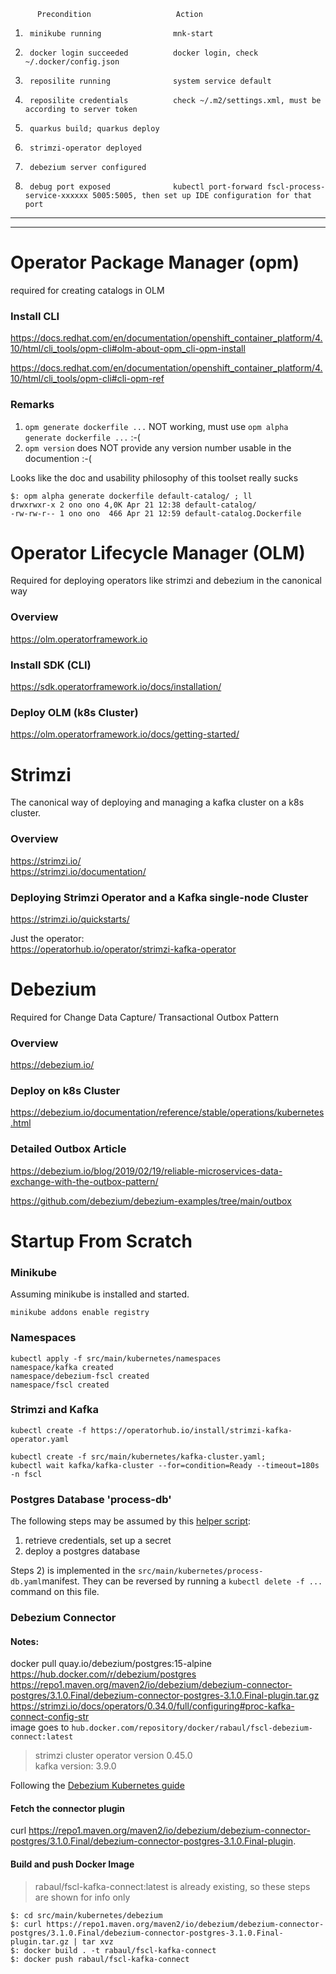           Precondition                   Action

1)      minikube running                mnk-start
2)      docker login succeeded          docker login, check ~/.docker/config.json
3)      reposilite running              system service default
4)      reposilite credentials          check ~/.m2/settings.xml, must be according to server token
5)      quarkus build; quarkus deploy
6)      strimzi-operator deployed       
6)      debezium server configured
7)      debug port exposed              kubectl port-forward fscl-process-service-xxxxxx 5005:5005, then set up IDE configuration for that port
  
    
---  
---  

# Operator Package Manager (opm)

required for creating catalogs in OLM

### Install CLI

https://docs.redhat.com/en/documentation/openshift_container_platform/4.10/html/cli_tools/opm-cli#olm-about-opm_cli-opm-install

https://docs.redhat.com/en/documentation/openshift_container_platform/4.10/html/cli_tools/opm-cli#cli-opm-ref

### Remarks
1) `opm generate dockerfile ...` NOT working, must use `opm alpha generate dockerfile ...`  :-(
2) `opm version` does NOT provide any version number usable in the documention :-( 

Looks like the doc and usability philosophy of this toolset really sucks

```
$: opm alpha generate dockerfile default-catalog/ ; ll
drwxrwxr-x 2 ono ono 4,0K Apr 21 12:38 default-catalog/
-rw-rw-r-- 1 ono ono  466 Apr 21 12:59 default-catalog.Dockerfile
```

# Operator Lifecycle Manager (OLM)

Required for deploying operators like strimzi and debezium in the canonical way

### Overview
https://olm.operatorframework.io

### Install SDK (CLI) 
https://sdk.operatorframework.io/docs/installation/

### Deploy OLM (k8s Cluster) 
https://olm.operatorframework.io/docs/getting-started/



# Strimzi 

The canonical way of deploying and managing a kafka cluster on a k8s cluster.

### Overview
https://strimzi.io/  
https://strimzi.io/documentation/

### Deploying Strimzi Operator and a Kafka single-node Cluster
https://strimzi.io/quickstarts/

Just the operator:  
https://operatorhub.io/operator/strimzi-kafka-operator



# Debezium

Required for Change Data Capture/ Transactional Outbox Pattern 

### Overview
https://debezium.io/

### Deploy on k8s Cluster
https://debezium.io/documentation/reference/stable/operations/kubernetes.html


### Detailed Outbox Article 
https://debezium.io/blog/2019/02/19/reliable-microservices-data-exchange-with-the-outbox-pattern/

https://github.com/debezium/debezium-examples/tree/main/outbox


# Startup From Scratch

### Minikube

Assuming minikube is installed and started.
```
minikube addons enable registry
```  

### Namespaces

```
kubectl apply -f src/main/kubernetes/namespaces
namespace/kafka created
namespace/debezium-fscl created
namespace/fscl created
```


### Strimzi and Kafka
```
kubectl create -f https://operatorhub.io/install/strimzi-kafka-operator.yaml
```

```
kubectl create -f src/main/kubernetes/kafka-cluster.yaml;
kubectl wait kafka/kafka-cluster --for=condition=Ready --timeout=180s -n fscl
```


### Postgres Database 'process-db'

The following steps may be assumed by this [helper script](../../../utils/db-init):

1) retrieve credentials, set up a secret 
2) deploy a postgres database 

Steps 2) is implemented in the `src/main/kubernetes/process-db.yaml`manifest. They can be reversed by running  a `kubectl delete -f ...` command on this file.

### Debezium Connector

#### Notes:   
docker pull quay.io/debezium/postgres:15-alpine
https://hub.docker.com/r/debezium/postgres
https://repo1.maven.org/maven2/io/debezium/debezium-connector-postgres/3.1.0.Final/debezium-connector-postgres-3.1.0.Final-plugin.tar.gz
https://strimzi.io/docs/operators/0.34.0/full/configuring#proc-kafka-connect-config-str  
image goes to `hub.docker.com/repository/docker/rabaul/fscl-debezium-connect:latest`

> strimzi cluster operator version 0.45.0  
> kafka version: 3.9.0


Following the [Debezium Kubernetes guide](https://debezium.io/documentation/reference/stable/operations/kubernetes.html)

#### Fetch the connector plugin 
curl https://repo1.maven.org/maven2/io/debezium/debezium-connector-postgres/3.1.0.Final/debezium-connector-postgres-3.1.0.Final-plugin.


#### Build and push Docker Image 

> rabaul/fscl-kafka-connect:latest is already existing, so these steps are shown for info only

```
$: cd src/main/kubernetes/debezium
$: curl https://repo1.maven.org/maven2/io/debezium/debezium-connector-postgres/3.1.0.Final/debezium-connector-postgres-3.1.0.Final-plugin.tar.gz | tar xvz
$: docker build . -t rabaul/fscl-kafka-connect
$: docker push rabaul/fscl-kafka-connect
```
